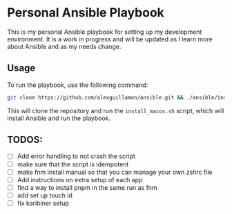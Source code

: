 # Personal Ansible Playbook

This is my personal Ansible playbook for setting up my development environment. It is a work in progress and will be updated as I learn more about Ansible and as my needs change.

## Usage

To run the playbook, use the following command:

```bash
git clone https://github.com/alexguillamon/ansible.git && ./ansible/install_macos.sh
```

This will clone the repository and run the `install_macos.sh` script, which will install Ansible and run the playbook.

## TODOS:

- [ ] Add error handling to not crash the script
- [ ] make sure that the script is idempotent
- [ ] make fnm install manual so that you can manage your own zshrc file
- [ ] Add instructions on extra setup of each app
- [ ] find a way to install pnpm in the same run as fnm
- [ ] add set up touch id
- [ ] fix karibiner setup
